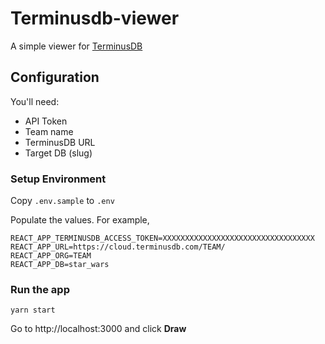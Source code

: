 # Terminusdb-viewer

A simple viewer for [TerminusDB](https://terminusdb.com)

## Configuration

You'll need:

* API Token
* Team name
* TerminusDB URL
* Target DB (slug)

### Setup Environment

Copy `.env.sample` to `.env`

Populate the values. For example,

```
REACT_APP_TERMINUSDB_ACCESS_TOKEN=XXXXXXXXXXXXXXXXXXXXXXXXXXXXXXXXXX
REACT_APP_URL=https://cloud.terminusdb.com/TEAM/
REACT_APP_ORG=TEAM
REACT_APP_DB=star_wars
```

### Run the app

```
yarn start
```

Go to http://localhost:3000 and click **Draw**
